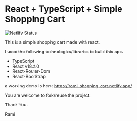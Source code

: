# React + TypeScript + Simple Shopping Cart

[![Netlify Status](https://api.netlify.com/api/v1/badges/26005076-b225-4a86-955a-10b1b23c2ba4/deploy-status)](https://app.netlify.com/sites/rami-shopping-cart/deploys)

This is a simple shopping cart made with react.

I used the following technologies/libraries to build this app.

- TypeScript
- React v18.2.0
- React-Router-Dom
- React-BootStrap

a working demo is here:
https://rami-shopping-cart.netlify.app/

You are welcome to fork/reuse the project.

Thank You.

Rami